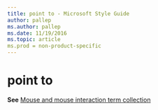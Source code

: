 ```yaml
---
title: point to - Microsoft Style Guide
author: pallep
ms.author: pallep
ms.date: 11/19/2016
ms.topic: article
ms.prod = non-product-specific
---
```


# point to

**See** [Mouse and mouse interaction term collection](/style-guide/a-z-word-list-term-collections/term-collections/mouse-mouse-interaction-terms)
